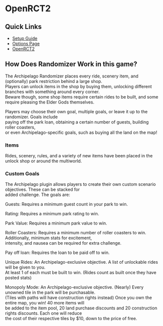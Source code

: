 # OpenRCT2

## Quick Links
- [Setup Guide](../../../../tutorial/OpenRCT2/setup/en)
- [Options Page](../player-options)
- [OpenRCT2](https://openrct2.io/)

## How Does Randomizer Work in this game?

The Archipelago Randomizer places every ride, scenery item, and (optionally) park restriction behind a large shop.\
Players can unlock items in the shop by buying them, unlocking different branches with something around every corner.\
Beware though, some shop items require certain rides to be built, and some require pleasing the Elder Gods themselves.

Players may choose their own goal, multiple goals, or leave it up to the randomizer. Goals include \
paying off the park loan, obtaining a certain number of guests, building roller coasters, \
or even Archipelago-specific goals, such as buying all the land on the map!

### Items

Rides, scenery, rules, and a variety of new items have been placed in the unlock shop or around the multiworld. 


### Custom Goals

The Archipelago plugin allows players to create their own custom scenario objectives. These can be stacked for \
added challenge. The goals are:

Guests: Requires a minimum guest count in your park to win.

Rating: Requires a minimum park rating to win.

Park Value: Requires a minimum park value to win.

Roller Coasters: Requires a minimum number of roller coasters to win. Additionally, minimum stats for excitement, \
intensity, and nausea can be required for extra challenge.

Pay off loan: Requires the loan to be paid off to win.

Unique Rides: An Archipelago-exclusive objective. A list of unlockable rides will be given to you. \
At least 1 of each must be built to win. (Rides count as built once they have posted stats)

Monopoly Mode: An Archipelago-exclusive objective. (Nearly) Every unowned tile in the park will be purchasable. \
(Tiles with paths will have construction rights instead) Once you own the entire map, you win! 40 more items will\
be added to the item pool, 20 land purchase discounts and 20 construction rights discounts. Each one will reduce \
the cost of their respective tiles by $10, down to the price of free.
